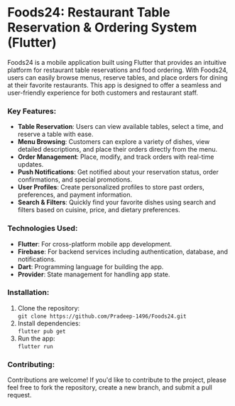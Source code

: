 # **Foods24: Restaurant Table Reservation & Ordering System (Flutter)**

Foods24 is a mobile application built using Flutter that provides an intuitive platform for restaurant table reservations and food ordering. With Foods24, users can easily browse menus, reserve tables, and place orders for dining at their favorite restaurants. This app is designed to offer a seamless and user-friendly experience for both customers and restaurant staff.

### Key Features:
- **Table Reservation**: Users can view available tables, select a time, and reserve a table with ease.
- **Menu Browsing**: Customers can explore a variety of dishes, view detailed descriptions, and place their orders directly from the menu.
- **Order Management**: Place, modify, and track orders with real-time updates.
- **Push Notifications**: Get notified about your reservation status, order confirmations, and special promotions.
- **User Profiles**: Create personalized profiles to store past orders, preferences, and payment information.
- **Search & Filters**: Quickly find your favorite dishes using search and filters based on cuisine, price, and dietary preferences.

### Technologies Used:
- **Flutter**: For cross-platform mobile app development.
- **Firebase**: For backend services including authentication, database, and notifications.
- **Dart**: Programming language for building the app.
- **Provider**: State management for handling app state.

### Installation:
1. Clone the repository:  
   `git clone https://github.com/Pradeep-1496/Foods24.git`
2. Install dependencies:  
   `flutter pub get`
3. Run the app:  
   `flutter run`

### Contributing:
Contributions are welcome! If you'd like to contribute to the project, please feel free to fork the repository, create a new branch, and submit a pull request.
